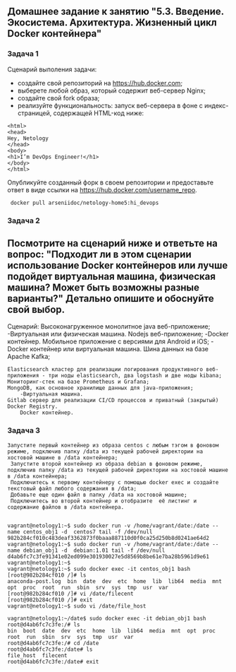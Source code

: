 ## Домашнее задание к занятию "5.3. Введение. Экосистема. Архитектура. Жизненный цикл Docker контейнера"

### Задача 1

Сценарий выполения задачи:

- создайте свой репозиторий на https://hub.docker.com;
- выберете любой образ, который содержит веб-сервер Nginx;
- создайте свой fork образа;
- реализуйте функциональность:
запуск веб-сервера в фоне с индекс-страницей, содержащей HTML-код ниже:
```
<html>
<head>
Hey, Netology
</head>
<body>
<h1>I’m DevOps Engineer!</h1>
</body>
</html>
```
Опубликуйте созданный форк в своем репозитории и предоставьте ответ в виде ссылки на https://hub.docker.com/username_repo.
````
 docker pull arseniidoc/netology-home5:hi_devops
````
### Задача 2
Посмотрите на сценарий ниже и ответьте на вопрос: "Подходит ли в этом сценарии использование Docker контейнеров или лучше подойдет виртуальная машина, физическая машина? Может быть возможны разные варианты?"
Детально опишите и обоснуйте свой выбор.
--
Сценарий:
    Высоконагруженное монолитное java веб-приложение;
        -Виртуальная или физическая машина.
    Nodejs веб-приложение;
        -Docker контейнер.
    Мобильное приложение c версиями для Android и iOS;
        -Docker контейнер или виртуальная машина.
    Шина данных на базе Apache Kafka;
    
    Elasticsearch кластер для реализации логирования продуктивного веб-приложения - три ноды elasticsearch, два logstash и две ноды kibana;
    Мониторинг-стек на базе Prometheus и Grafana;
    MongoDB, как основное хранилище данных для java-приложения;
        -Виртуальная машина.
    Gitlab сервер для реализации CI/CD процессов и приватный (закрытый) Docker Registry.
        Docker контейнер.

### Задача 3
   ```
   Запустите первый контейнер из образа centos c любым тэгом в фоновом режиме, подключив папку /data из текущей рабочей директории на хостовой машине в /data контейнера;
    Запустите второй контейнер из образа debian в фоновом режиме, подключив папку /data из текущей рабочей директории на хостовой машине в /data контейнера;
    Подключитесь к первому контейнеру с помощью docker exec и создайте текстовый файл любого содержания в /data;
    Добавьте еще один файл в папку /data на хостовой машине;
    Подключитесь во второй контейнер и отобразите  её листинг и содержание файлов в /data контейнера.
````
```

vagrant@netology1:~$ sudo docker run -v /home/vagrant/date:/date --name centos_obj1 -d  centos7 tail -f /dev/null
982b284cf010c483deaf3362873f0baaa887110d0f0ca25d250b8d0241ae64d2
vagrant@netology1:~$ sudo docker run -v /home/vagrant/date:/date --name debian_obj1 -d  debian:1.01 tail -f /dev/null
d4ab6fc7c3fe91341e02ed099e301930027e5d8569b8be61e7ba28b5961d9e61
vagrant@netology1:~$
vagrant@netology1:~$ sudo docker exec -it centos_obj1 bash
[root@982b284cf010 /]# ls
anaconda-post.log  bin  date  dev  etc  home  lib  lib64  media  mnt  opt  proc  root  run  sbin  srv  sys  tmp  usr  var
[root@982b284cf010 /]# vi /date/filecent
[root@982b284cf010 /]# exit
vagrant@netology1:~$ sudo vi /date/file_host

vagrant@netology1:~/date$ sudo docker exec -it debian_obj1 bash
root@d4ab6fc7c3fe:/# ls
bin  boot  date  dev  etc  home  lib  lib64  media  mnt  opt  proc  root  run  sbin  srv  sys  tmp  usr  var
root@d4ab6fc7c3fe:/# cd /date
root@d4ab6fc7c3fe:/date# ls
file_host  filecent  
root@d4ab6fc7c3fe:/date# exit
````
